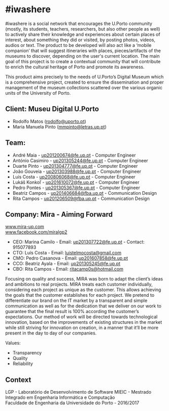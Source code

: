 # \#iwashere

\#iwashere  is a social network that encourages the U.Porto community (mostly, its students, teachers, researchers, but also other people as well) to actively share their knowledge and experiences about certain places of interest, about something they did or visited, by posting photos, videos, audios or text. The product to be developed will also act like a ‘mobile companion’ that will suggest itineraries with places, pieces/artifacts of the museums to discover, depending on the user's current location. The main goal of this project is to create a contextual community that will contribute to enrich the cultural heritage of Porto and promote its awareness. 
 
 
This product aims precisely to the needs of U.Porto’s Digital Museum which is a comprehensive project, created to ensure the dissemination and proper management of the museum collections scattered over the various organic units of the University of Porto.

## Client: Museu Digital U.Porto  

- Rodolfo Matos (rodolfo@uporto.pt)  
- Maria Manuela Pinto (mmpinto@letras.up.pt)
 
## Team:

- André Maia - up201200674@fe.up.pt - Computer Engineer
- António Casimiro - up201305244@fe.up.pt - Computer Engineer
- Duarte Pinto - up201304777@fe.up.pt - Computer Engineer
- João Gouveia - up201303988@fe.up.pt - Computer Engineer
- Luís Costa - up200806068@fe.up.pt - Computer Engineer
- Lukáš Konkoľ - up201610072@fe.up.pt - Computer Engineer
- Pedro Pontes - up201305367@fe.up.pt - Computer Engineer
- Beatriz Campos - up201406684@fba.up.pt - Communication Design
- Rita Campos - up201206509@fba.up.pt - Communication Design




## Company: Mira - Aiming Forward  
www.mira-up.com  
www.facebook.com/miralgp2
 
- CEO: Marina Camilo - Email: up201307722@fe.up.pt - Contact: 915077893  
- CTO: Luís Costa -  Email: luistelmocosta@gmail.com  
- CMO: Pedro Casanova - Email: up201607858@fe.up.pt  
- CCO: Beatriz Ayala - Email: up201305245@fe.up.pt  
- CBO: Rita Campos - Email: ritacamp0s@hotmail.com
 
Focusing on quality and success, MIRA was born to adapt the client’s ideas and ambitions to real projects. MIRA treats each customer individually, considering each project as unique as the customer. This allows achieving the goals that the customer establishes for each project. We pretend to differentiate our brand on the IT market by a transparent and simple communication as well as for the dedication that we deliver on our work to guarantee that the final result is 100% according the customer’s expectations. Our method of work will be directed towards technological innovation, based on the improvements of existing structures in the market while still striving for innovation on creation, in a manner that it’ll be more present in the day to day of our companies.
 
Values:

- Transparency 
- Quality
- Reliability


## Context
LGP - Laboratório de Desenvolvimento de Software 
MIEIC - Mestrado Integrado em Engenharia Informática e Computação  
Faculdade de Engenharia da Universidade do Porto - 2016/2017




